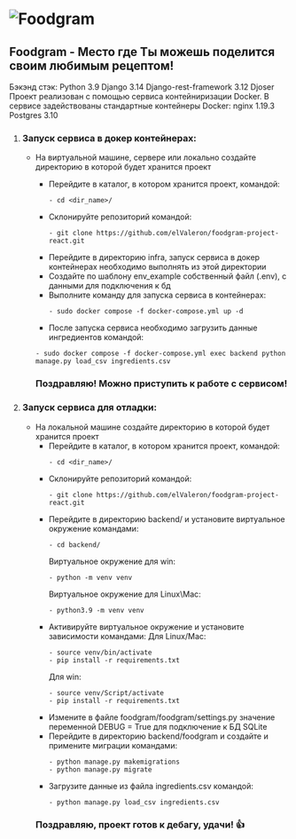 # ![Foodgram](https://github.com/elValeron/foodgram-project-react.git)
## Foodgram - Место где Ты можешь поделится своим любимым рецептом!

Бэкэнд стэк:
Python 3.9
Django 3.14
Django-rest-framework 3.12
Djoser
Проект реализован с помощью сервиса контейниризации Docker.
В сервисе задействованы стандартные контейнеры Docker:
nginx 1.19.3
Postgres 3.10

1. ### Запуск сервиса в докер контейнерах:
    - На виртуальной машине, сервере или локально создайте директорию в которой будет хранится проект
        
        - Перейдите в каталог, в котором хранится проект, командой:
            ```
            - cd <dir_name>/
            ```
        - Склонируйте репозиторий командой:
            ```
            - git clone https://github.com/elValeron/foodgram-project-react.git
            ```
        - Перейдите в директорию infra, запуск сервиса в докер контейнерах необходимо выполнять из этой директории
        - Создайте по шаблону env_example собственный файл (.env), с данными для подключения к бд
        - Выполните команду для запуска сервиса в контейнерах:
            ```
            - sudo docker compose -f docker-compose.yml up -d 
            ```
        - После запуска сервиса необходимо загрузить данные ингредиентов командой:
        ```
        - sudo docker compose -f docker-compose.yml exec backend python manage.py load_csv ingredients.csv
        ```
        ### Поздравляю! Можно приступить к работе с сервисом!
        
2. ### Запуск сервиса для отладки: 
    - На локальной машине создайте директорию в которой будет хранится проект
        - Перейдите в каталог, в котором хранится проект, командой:
            ```
            - cd <dir_name>/
            ```
        - Склонируйте репозиторий командой:
            ```
            - git clone https://github.com/elValeron/foodgram-project-react.git
            ```
        - Перейдите в директорию backend/ и установите виртуальное окружение командами:
            ```
            - cd backend/
            ```
            Виртуальное окружение для win:
            ```
            - python -m venv venv 
            ```
            Виртуальное окружение для Linux\Mac:
            ```
            - python3.9 -m venv venv
            ```
        - Активируйте виртуальное окружение и установите зависимости командами:
            Для Linux/Mac:
            ```
            - source venv/bin/activate
            - pip install -r requirements.txt
            ```
            Для win:
            ```
            - source venv/Script/activate
            - pip install -r requirements.txt
            ```
        - Измените в файле foodgram/foodgram/settings.py значение переменной DEBUG = True для подключение к БД SQLite
        - Перейдите в директорию backend/foodgram и создайте и примените миграции командами:
            ```
            - python manage.py makemigrations
            - python manage.py migrate
            ```
        - Загрузите данные из файла ingredients.csv командой:
            ```
            - python manage.py load_csv ingredients.csv
            ```
        ### Поздравляю, проект готов к дебагу, удачи! :+1:
